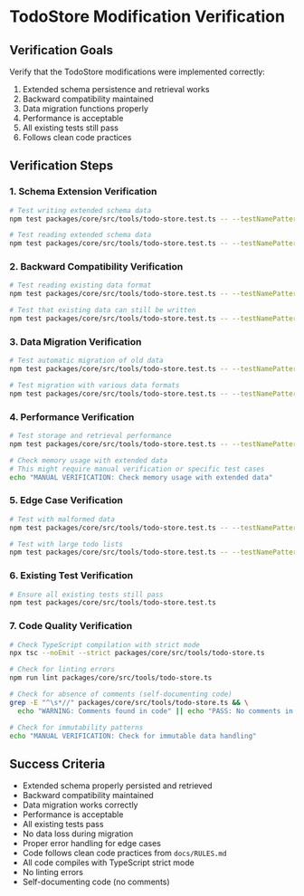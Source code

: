 # TodoStore Modification Verification

## Verification Goals

Verify that the TodoStore modifications were implemented correctly:

1. Extended schema persistence and retrieval works
2. Backward compatibility maintained
3. Data migration functions properly
4. Performance is acceptable
5. All existing tests still pass
6. Follows clean code practices

## Verification Steps

### 1. Schema Extension Verification

```bash
# Test writing extended schema data
npm test packages/core/src/tools/todo-store.test.ts -- --testNamePattern="write extended"

# Test reading extended schema data
npm test packages/core/src/tools/todo-store.test.ts -- --testNamePattern="read extended"
```

### 2. Backward Compatibility Verification

```bash
# Test reading existing data format
npm test packages/core/src/tools/todo-store.test.ts -- --testNamePattern="read existing"

# Test that existing data can still be written
npm test packages/core/src/tools/todo-store.test.ts -- --testNamePattern="write existing"
```

### 3. Data Migration Verification

```bash
# Test automatic migration of old data
npm test packages/core/src/tools/todo-store.test.ts -- --testNamePattern="migration automatic"

# Test migration with various data formats
npm test packages/core/src/tools/todo-store.test.ts -- --testNamePattern="migration formats"
```

### 4. Performance Verification

```bash
# Test storage and retrieval performance
npm test packages/core/src/tools/todo-store.test.ts -- --testNamePattern="performance"

# Check memory usage with extended data
# This might require manual verification or specific test cases
echo "MANUAL VERIFICATION: Check memory usage with extended data"
```

### 5. Edge Case Verification

```bash
# Test with malformed data
npm test packages/core/src/tools/todo-store.test.ts -- --testNamePattern="malformed data"

# Test with large todo lists
npm test packages/core/src/tools/todo-store.test.ts -- --testNamePattern="large lists"
```

### 6. Existing Test Verification

```bash
# Ensure all existing tests still pass
npm test packages/core/src/tools/todo-store.test.ts
```

### 7. Code Quality Verification

```bash
# Check TypeScript compilation with strict mode
npx tsc --noEmit --strict packages/core/src/tools/todo-store.ts

# Check for linting errors
npm run lint packages/core/src/tools/todo-store.ts

# Check for absence of comments (self-documenting code)
grep -E "^\s*//" packages/core/src/tools/todo-store.ts && \
  echo "WARNING: Comments found in code" || echo "PASS: No comments in code"

# Check for immutability patterns
echo "MANUAL VERIFICATION: Check for immutable data handling"
```

## Success Criteria

- Extended schema properly persisted and retrieved
- Backward compatibility maintained
- Data migration works correctly
- Performance is acceptable
- All existing tests pass
- No data loss during migration
- Proper error handling for edge cases
- Code follows clean code practices from `docs/RULES.md`
- All code compiles with TypeScript strict mode
- No linting errors
- Self-documenting code (no comments)